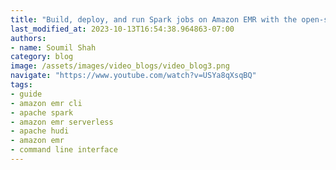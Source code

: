 ```yaml
---
title: "Build, deploy, and run Spark jobs on Amazon EMR with the open-source EMR CLI tool"
last_modified_at: 2023-10-13T16:54:38.964863-07:00
authors:
- name: Soumil Shah
category: blog
image: /assets/images/video_blogs/video_blog3.png
navigate: "https://www.youtube.com/watch?v=USYa8qXsqBQ"
tags:
- guide
- amazon emr cli
- apache spark
- amazon emr serverless
- apache hudi
- amazon emr
- command line interface
---
```

